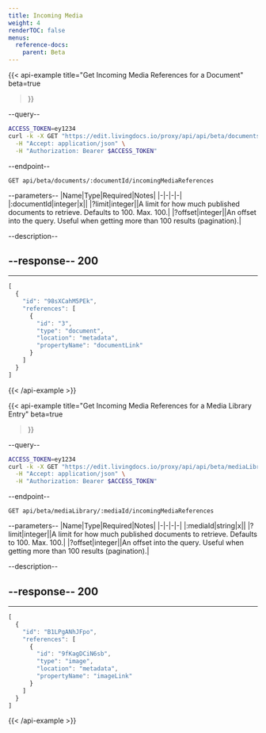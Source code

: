 ```yaml
---
title: Incoming Media
weight: 4
renderTOC: false
menus:
  reference-docs:
    parent: Beta
---
```


{{< api-example
  title="Get Incoming Media References for a Document"
  beta=true
>}}

--query--

```bash
ACCESS_TOKEN=ey1234
curl -k -X GET "https://edit.livingdocs.io/proxy/api/api/beta/documents/:documentId/incomingMediaReferences" \
  -H "Accept: application/json" \
  -H "Authorization: Bearer $ACCESS_TOKEN"
```

--endpoint--
```
GET api/beta/documents/:documentId/incomingMediaReferences
```

--parameters--
|Name|Type|Required|Notes|
|-|-|-|-|
|:documentId|integer|x||
|?limit|integer||A limit for how much published documents to retrieve. Defaults to 100. Max. 100.|
|?offset|integer||An offset into the query. Useful when getting more than 100 results (pagination).|

--description--

--response--
200
---
---
```js
[
  {
    "id": "98sXCahM5PEk",
    "references": [
      {
        "id": "3",
        "type": "document",
        "location": "metadata",
        "propertyName": "documentLink"
      }
    ]
  }
]
```

{{< /api-example >}}

{{< api-example
  title="Get Incoming Media References for a Media Library Entry"
  beta=true
>}}

--query--

```bash
ACCESS_TOKEN=ey1234
curl -k -X GET "https://edit.livingdocs.io/proxy/api/api/beta/mediaLibrary/:mediaId/incomingMediaReferences" \
  -H "Accept: application/json" \
  -H "Authorization: Bearer $ACCESS_TOKEN"
```

--endpoint--
```
GET api/beta/mediaLibrary/:mediaId/incomingMediaReferences
```

--parameters--
|Name|Type|Required|Notes|
|-|-|-|-|
|:mediaId|string|x||
|?limit|integer||A limit for how much published documents to retrieve. Defaults to 100. Max. 100.|
|?offset|integer||An offset into the query. Useful when getting more than 100 results (pagination).|

--description--

--response--
200
---
---
```js
[
  {
    "id": "B1LPgANhJFpo",
    "references": [
      {
        "id": "9fKagDCiN6sb",
        "type": "image",
        "location": "metadata",
        "propertyName": "imageLink"
      }
    ]
  }
]
```

{{< /api-example >}}